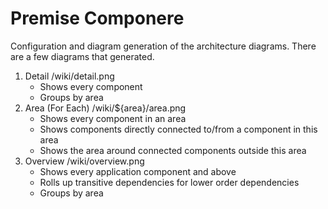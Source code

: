 Premise Componere
=================
Configuration and diagram generation of the architecture diagrams. There are a few diagrams that generated.

1.  Detail /wiki/detail.png
    * Shows every component
    * Groups by area
2.  Area (For Each) /wiki/${area}/area.png
    * Shows every component in an area
    * Shows components directly connected to/from a component in this area
    * Shows the area around connected components outside this area
3.  Overview /wiki/overview.png
    * Shows every application component and above
    * Rolls up transitive dependencies for lower order dependencies
    * Groups by area
